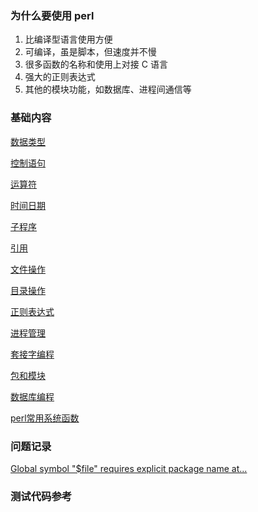 
### 为什么要使用 perl

1. 比编译型语言使用方便
2. 可编译，虽是脚本，但速度并不慢
3. 很多函数的名称和使用上对接 C 语言
4. 强大的正则表达式
5. 其他的模块功能，如数据库、进程间通信等


### 基础内容

[数据类型](abc/数据类型.md)

[控制语句](abc/控制语句.md)

[运算符](abc/运算符.md)

[时间日期](abc/时间日期.md)

[子程序](abc/子程序.md)

[引用](abc/引用.md)

[文件操作](abc/文件操作.md)

[目录操作](abc/目录操作.md)

[正则表达式](abc/正则表达式.md)

[进程管理](abc/进程管理.md)

[套接字编程](abc/套接字编程.md)

[包和模块](abc/包和模块.md)

[数据库编程](abc/数据库编程.md)

[perl常用系统函数](func/常用函数.md)

### 问题记录

[Global symbol "$file" requires explicit package name at...](Q/01.md)


### 测试代码参考
 